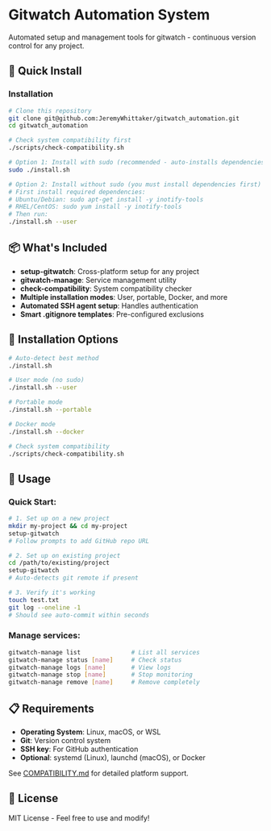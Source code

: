 # Gitwatch Automation System

Automated setup and management tools for gitwatch - continuous version control for any project.

## 🚀 Quick Install

### Installation
```bash
# Clone this repository
git clone git@github.com:JeremyWhittaker/gitwatch_automation.git
cd gitwatch_automation

# Check system compatibility first
./scripts/check-compatibility.sh

# Option 1: Install with sudo (recommended - auto-installs dependencies)
sudo ./install.sh

# Option 2: Install without sudo (you must install dependencies first)
# First install required dependencies:
# Ubuntu/Debian: sudo apt-get install -y inotify-tools
# RHEL/CentOS: sudo yum install -y inotify-tools
# Then run:
./install.sh --user
```

## 📦 What's Included

- **setup-gitwatch**: Cross-platform setup for any project
- **gitwatch-manage**: Service management utility
- **check-compatibility**: System compatibility checker
- **Multiple installation modes**: User, portable, Docker, and more
- **Automated SSH agent setup**: Handles authentication
- **Smart .gitignore templates**: Pre-configured exclusions

## 🎯 Installation Options

```bash
# Auto-detect best method
./install.sh

# User mode (no sudo)
./install.sh --user

# Portable mode
./install.sh --portable

# Docker mode
./install.sh --docker

# Check system compatibility
./scripts/check-compatibility.sh
```

## 🔧 Usage

### Quick Start:
```bash
# 1. Set up on a new project
mkdir my-project && cd my-project
setup-gitwatch
# Follow prompts to add GitHub repo URL

# 2. Set up on existing project
cd /path/to/existing/project
setup-gitwatch
# Auto-detects git remote if present

# 3. Verify it's working
touch test.txt
git log --oneline -1
# Should see auto-commit within seconds
```

### Manage services:
```bash
gitwatch-manage list              # List all services
gitwatch-manage status [name]     # Check status
gitwatch-manage logs [name]       # View logs
gitwatch-manage stop [name]       # Stop monitoring
gitwatch-manage remove [name]     # Remove completely
```

## 📋 Requirements

- **Operating System**: Linux, macOS, or WSL
- **Git**: Version control system
- **SSH key**: For GitHub authentication
- **Optional**: systemd (Linux), launchd (macOS), or Docker

See [COMPATIBILITY.md](COMPATIBILITY.md) for detailed platform support.

## 📄 License

MIT License - Feel free to use and modify!